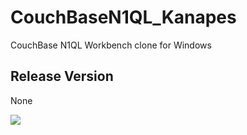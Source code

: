 # CouchBaseN1QL_Kanapes
CouchBase N1QL Workbench clone for Windows

## Release Version
None

![](![](http://i.imgur.com/wU8A5HV.png))

